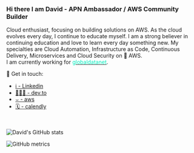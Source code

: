 ### Hi there I am David - APN Ambassador / AWS Community Builder 

Cloud enthusiast, focusing on building solutions on AWS. As the cloud evolves every day, I continue to educate myself.
I am a strong believer in continuing education and love to learn every day something new. My specialties are Cloud Automation, Infrastructure as Code, Continuous Delivery, Microservices and Cloud Security on 🧡 AWS. <br />
I am currently working for <a href="https://globaldatanet.com" target="_blank" ><font color='#00ecbd'>globaldatanet</font></a>.

💬  Get in touch:

- [ℹ️  - Linkedin](https://www.linkedin.com/in/daknhh/)
- [👨🏻‍💻  - dev.to](https://dev.to/daknhh)
- [⌣ - aws](https://aws.amazon.com/partners/ambassadors/?cards-body.sort-by=item.additionalFields.ambassadorName&cards-body.sort-order=asc&cards-body.q=david%2Bkrohn&cards-body.q_operator=AND)
- [🗓  - calendly](https://calendly.com/dakn)

<br />

![David's GitHub stats](https://github-readme-stats.vercel.app/api?username=daknhh&show_icons=true&theme=blueberry)

![GitHub metrics](https://metrics.lecoq.io/daknhh)  

<!--
**daknhh/daknhh** is a ✨ _special_ ✨ repository because its `README.md` (this file) appears on your GitHub profile.


